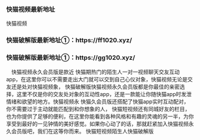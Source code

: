 <h3>快猫视频最新地址</h3>
快猫视频

<h3>快猫破解版最新地址①：https://ff1020.xyz/</h3>
<h3>快猫破解版最新地址①：https://gg1020.xyz/</h3>

　快猫视频永久会员版是款近
快猫期热门的陌生人一对一视频聊天交友互动app，在这里你可以不需要走出大门就可以交到自己心仪对象，快猫视频无论是交友还是处对快猫视频象，
快猫破解版快猫视频永久会员版都是你最佳的亲密选择，这里不仅是你的交友处对象的互动性app，还是一款能让你随快猫app时发泄情绪和欲望的地方。快猫视频永
快猫久会员版还搭配了快猫app实时互动配对，你不需要过于主动就能匹配到和你想象的人，
快猫短视频还有同城好友的栏目，也为你提供了足够的便利，在这里你能看到各种风格和有趣的灵魂的另一半，为你享受到最好的一见钟情的美好感觉。如果你心动了的话，那就赶紧加入快猫视频永久会员版吧，我们在这等你而来。
快猫短视频陌生人快猫破解版
